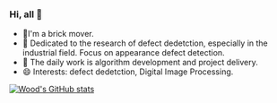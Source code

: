### Hi, all 👋

- 🔭I'm a brick mover.
- 🌱 Dedicated to the research of defect dedetction, especially in the industrial field. Focus on appearance defect detection.
- 👯 The daily work is algorithm development and project delivery.
- 😄 Interests: defect dedetction, Digital Image Processing.

[![Wood's GitHub stats](https://github-readme-stats.vercel.app/api?username=Du-Sen-Lin)](https://github.com/Du-Sen-Lin)

<!--
**Du-Sen-Lin/Du-Sen-Lin** is a ✨ _special_ ✨ repository because its `README.md` (this file) appears on your GitHub profile.

Here are some ideas to get you started:

- 🔭 I’m currently working on ...
- 🌱 I’m currently learning ...
- 👯 I’m looking to collaborate on ...
- 🤔 I’m looking for help with ...
- 💬 Ask me about ...
- 📫 How to reach me: ...
- 😄 Pronouns: ...
- ⚡ Fun fact: ...
-->

